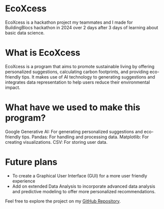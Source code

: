# EcoXcess
EcoXcess is a hackathon project my teammates and I made for BuildingBlocs hackathon in 2024 over 2 days after 3 days of learning about basic data science.
# What is EcoXcess
EcoXcess is a program that aims to promote sustainable living by offering personalized suggestions, calculating carbon footprints, and providing eco-friendly tips. It makes use of AI technology to generating suggestions and integrates data representation to help users reduce their environmental impact.
# What have we used to make this program?
Google Generative AI: For generating personalized suggestions and eco-friendly tips.
Pandas: For handling and processing data.
Matplotlib: For creating visualizations.
CSV: For storing user data.
# Future plans
- To create a Graphical User Interface (GUI) for a more user friendly experience
- Add on extended Data Analysis to incorporate advanced data analysis and predictive modeling to offer more personalized recommendations.
  
Feel free to explore the project on my [GitHub Repository](https://github.com/sarah-hyx/EcoXcess).

